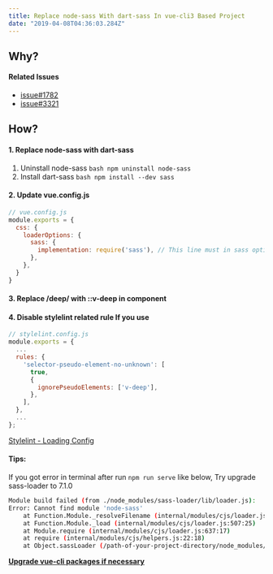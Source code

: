 ```yaml
---
title: Replace node-sass With dart-sass In vue-cli3 Based Project
date: "2019-04-08T04:36:03.284Z"
---
```


## Why?
#### Related Issues
  * [issue#1782](https://github.com/vuejs/vue-cli/issues/1782)
  * [issue#3321](https://github.com/vuejs/vue-cli/pull/3321)

## How?
#### 1. Replace node-sass with dart-sass
  1. Uninstall node-sass
    ```bash
    npm uninstall node-sass
    ```
  2. Install dart-sass
    ```bash
    npm install --dev sass
    ```

#### 2. Update vue.config.js

```javascript
// vue.config.js
module.exports = {
  css: {
    loaderOptions: {
      sass: {
        implementation: require('sass'), // This line must in sass option
      },
    },
  }
}
```

#### 3. Replace /deep/ with ::v-deep in component

#### 4. Disable stylelint related rule If you use
```javascript
// stylelint.config.js
module.exports = {
  ...
  rules: {
    'selector-pseudo-element-no-unknown': [
      true,
      {
        ignorePseudoElements: ['v-deep'],
      },
    ],
  },
  ...
};
```

[Stylelint - Loading Config]((https://github.com/stylelint/stylelint/blob/master/docs/user-guide/configuration.md#loading-the-configuration-object))

#### Tips:
If you got error in terminal after run `npm run serve` like below, 
Try upgrade sass-loader to 7.1.0

```bash
Module build failed (from ./node_modules/sass-loader/lib/loader.js):
Error: Cannot find module 'node-sass'
    at Function.Module._resolveFilename (internal/modules/cjs/loader.js:581:15)
    at Function.Module._load (internal/modules/cjs/loader.js:507:25)
    at Module.require (internal/modules/cjs/loader.js:637:17)
    at require (internal/modules/cjs/helpers.js:22:18)
    at Object.sassLoader (/path-of-your-project-directory/node_modules/sass-loader/lib/loader.js:24:22)
```

**[Upgrade vue-cli packages if necessary](https://github.com/vuejs/vue-cli/issues/3399#issuecomment-466319019)**

